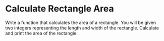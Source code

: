 # Calculate Rectangle Area

Write a function that calculates the area of a rectangle. You will be given two integers representing the length and width of the rectangle. Calculate and print the area of the rectangle.
